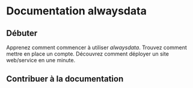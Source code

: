 # Documentation alwaysdata

## Débuter

Apprenez comment commencer à utiliser _alwaysdata_. Trouvez comment mettre en place un compte. Découvrez comment déployer un site web/service en une minute.


## Contribuer à la documentation
